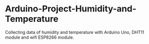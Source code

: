 # Arduino-Project-Humidity-and-Temperature
Collecting data of humidity and temperature with Arduino Uno, DHT11 module and wifi ESP8266 module.
